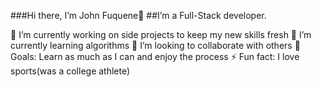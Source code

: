 ###Hi there, I’m John Fuquene👋
##I’m a Full-Stack developer.

🔭 I’m currently working on side projects to keep my new skills fresh
🌱 I’m currently learning algorithms
👯 I’m looking to collaborate with others
🥅 Goals: Learn as much as I can and enjoy the process
⚡ Fun fact: I love sports(was a college athlete)
